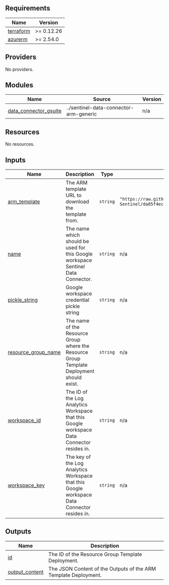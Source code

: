 <!-- BEGIN_TF_DOCS -->
## Requirements

| Name | Version |
|------|---------|
| <a name="requirement_terraform"></a> [terraform](#requirement\_terraform) | >= 0.12.26 |
| <a name="requirement_azurerm"></a> [azurerm](#requirement\_azurerm) | >= 2.54.0 |

## Providers

No providers.

## Modules

| Name | Source | Version |
|------|--------|---------|
| <a name="module_data_connector_gsuite"></a> [data\_connector\_gsuite](#module\_data\_connector\_gsuite) | ../sentinel-data-connector-arm-generic | n/a |

## Resources

No resources.

## Inputs

| Name | Description | Type | Default | Required |
|------|-------------|------|---------|:--------:|
| <a name="input_arm_template"></a> [arm\_template](#input\_arm\_template) | The ARM template URL to download the template from. | `string` | `"https://raw.githubusercontent.com/Azure/Azure-Sentinel/da85f4ec830ce62e6d81e37740bbf70f049fd3bf/DataConnectors/GoogleWorkspaceReports/azuredeploy_Connector_GWorkspaceReportsAPI_AzureFunction.json"` | no |
| <a name="input_name"></a> [name](#input\_name) | The name which should be used for this Google workspace Sentinel Data Connector. | `string` | n/a | yes |
| <a name="input_pickle_string"></a> [pickle\_string](#input\_pickle\_string) | Google workspace credential pickle string | `string` | n/a | yes |
| <a name="input_resource_group_name"></a> [resource\_group\_name](#input\_resource\_group\_name) | The name of the Resource Group where the Resource Group Template Deployment should exist. | `string` | n/a | yes |
| <a name="input_workspace_id"></a> [workspace\_id](#input\_workspace\_id) | The ID of the Log Analytics Workspace that this Google workspace Data Connector resides in. | `string` | n/a | yes |
| <a name="input_workspace_key"></a> [workspace\_key](#input\_workspace\_key) | The key of the Log Analytics Workspace that this Google workspace Data Connector resides in. | `string` | n/a | yes |

## Outputs

| Name | Description |
|------|-------------|
| <a name="output_id"></a> [id](#output\_id) | The ID of the Resource Group Template Deployment. |
| <a name="output_output_content"></a> [output\_content](#output\_output\_content) | The JSON Content of the Outputs of the ARM Template Deployment. |
<!-- END_TF_DOCS -->
